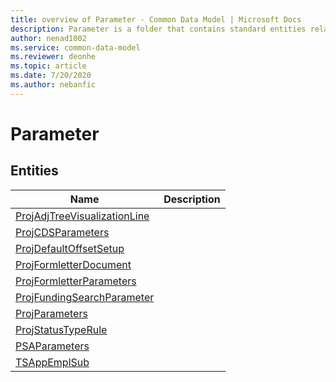 ```yaml
---
title: overview of Parameter - Common Data Model | Microsoft Docs
description: Parameter is a folder that contains standard entities related to the Common Data Model.
author: nenad1002
ms.service: common-data-model
ms.reviewer: deonhe
ms.topic: article
ms.date: 7/20/2020
ms.author: nebanfic
---
```


# Parameter


## Entities

|Name|Description|
|---|---|
|[ProjAdjTreeVisualizationLine](ProjAdjTreeVisualizationLine.md)||
|[ProjCDSParameters](ProjCDSParameters.md)||
|[ProjDefaultOffsetSetup](ProjDefaultOffsetSetup.md)||
|[ProjFormletterDocument](ProjFormletterDocument.md)||
|[ProjFormletterParameters](ProjFormletterParameters.md)||
|[ProjFundingSearchParameter](ProjFundingSearchParameter.md)||
|[ProjParameters](ProjParameters.md)||
|[ProjStatusTypeRule](ProjStatusTypeRule.md)||
|[PSAParameters](PSAParameters.md)||
|[TSAppEmplSub](TSAppEmplSub.md)||
